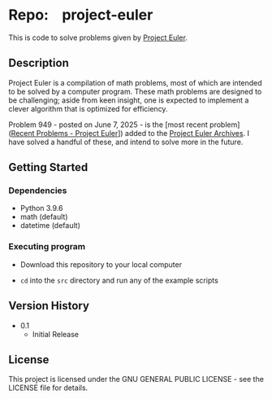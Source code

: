 # Repo:    project-euler

This is code to solve problems given by [Project Euler](https://projecteuler.net/).

## Description

Project Euler is a compilation of math problems, most of which are intended to be solved by a computer program. These math problems are designed to be challenging; aside from keen insight, one is expected to implement a clever algorithm that is optimized for efficiency. 

Problem 949 - posted on June 7, 2025 - is the [most recent problem]([Recent Problems - Project Euler](https://projecteuler.net/recent)]) added to the [Project Euler Archives](https://projecteuler.net/archives). I have solved a handful of these, and intend to solve more in the future.



## Getting Started

### Dependencies

* Python 3.9.6
* math (default)
* datetime (default)

### Executing program

* Download this repository to your local computer

* `cd` into the `src` directory and run any of the example scripts

## Version History

* 0.1
  * Initial Release

## License

This project is licensed under the GNU GENERAL PUBLIC LICENSE - see the LICENSE file for details.
